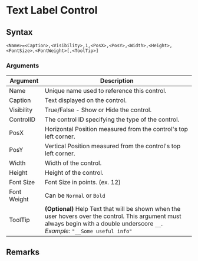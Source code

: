 # Text Label Control

## Syntax

```pebakery
<Name>=<Caption>,<Visibility>,1,<PosX>,<PosY>,<Width>,<Height>,<FontSize>,<FontWeight>[,<ToolTip>]
```

### Arguments

| Argument | Description |
| --- | --- |
| Name | Unique name used to reference this control. |
| Caption | Text displayed on the control. |
| Visibility | True/False - Show or Hide the control. |
| ControlID | The control ID specifying the type of the control. |
| PosX | Horizontal Position measured from the control's top left corner. |
| PosY | Vertical Position measured from the control's top left corner. |
| Width | Width of the control. |
| Height | Height of the control. |
| Font Size | Font Size in points. (ex. 12) |
| Font Weight | Can be `Normal` or `Bold` |
| ToolTip | **(Optional)** Help Text that will be shown when the user hovers over the control. This argument must always begin with a double underscore `__`. *Example:* `"__Some useful info"` |

## Remarks
